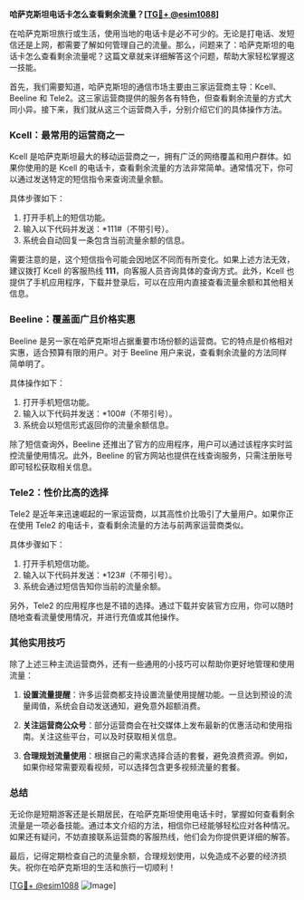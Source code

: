 **哈萨克斯坦电话卡怎么查看剩余流量？[[TG💪+ @esim1088](https://t.me/s/esim1088)]**

在哈萨克斯坦旅行或生活，使用当地的电话卡是必不可少的。无论是打电话、发短信还是上网，都需要了解如何管理自己的流量。那么，问题来了：哈萨克斯坦的电话卡怎么查看剩余流量呢？这篇文章就来详细解答这个问题，帮助大家轻松掌握这一技能。

首先，我们需要知道，哈萨克斯坦的通信市场主要由三家运营商主导：Kcell、Beeline 和 Tele2。这三家运营商提供的服务各有特色，但查看剩余流量的方式大同小异。接下来，我们就从这三个运营商入手，分别介绍它们的具体操作方法。

### Kcell：最常用的运营商之一

Kcell 是哈萨克斯坦最大的移动运营商之一，拥有广泛的网络覆盖和用户群体。如果你使用的是 Kcell 的电话卡，查看剩余流量的方法非常简单。通常情况下，你可以通过发送特定的短信指令来查询流量余额。

具体步骤如下：
1. 打开手机上的短信功能。
2. 输入以下代码并发送：*111#（不带引号）。
3. 系统会自动回复一条包含当前流量余额的信息。

需要注意的是，这个短信指令可能会因地区不同而有所变化。如果上述方法无效，建议拨打 Kcell 的客服热线 **111**，向客服人员咨询具体的查询方式。此外，Kcell 也提供了手机应用程序，下载并登录后，可以在应用内直接查看流量余额和其他相关信息。

### Beeline：覆盖面广且价格实惠

Beeline 是另一家在哈萨克斯坦占据重要市场份额的运营商。它的特点是价格相对实惠，适合预算有限的用户。对于 Beeline 用户来说，查看剩余流量的方法同样简单明了。

具体操作如下：
1. 打开手机短信功能。
2. 输入以下代码并发送：*100#（不带引号）。
3. 系统会以短信形式返回你的流量余额信息。

除了短信查询外，Beeline 还推出了官方的应用程序，用户可以通过该程序实时监控流量使用情况。此外，Beeline 的官方网站也提供在线查询服务，只需注册账号即可轻松获取相关信息。

### Tele2：性价比高的选择

Tele2 是近年来迅速崛起的一家运营商，以其高性价比吸引了大量用户。如果你正在使用 Tele2 的电话卡，查看剩余流量的方法与前两家运营商类似。

具体步骤如下：
1. 打开手机短信功能。
2. 输入以下代码并发送：*123#（不带引号）。
3. 系统会通过短信告知你当前的流量余额。

另外，Tele2 的应用程序也是不错的选择。通过下载并安装官方应用，你可以随时随地查看流量使用情况，并进行充值或其他操作。

### 其他实用技巧

除了上述三种主流运营商外，还有一些通用的小技巧可以帮助你更好地管理和使用流量：

1. **设置流量提醒**：许多运营商都支持设置流量使用提醒功能。一旦达到预设的流量阈值，系统会自动发送通知，避免意外超额消费。
   
2. **关注运营商公众号**：部分运营商会在社交媒体上发布最新的优惠活动和使用指南。关注这些平台，可以及时获取相关信息。

3. **合理规划流量使用**：根据自己的需求选择合适的套餐，避免浪费资源。例如，如果你经常需要观看视频，可以选择包含更多视频流量的套餐。

### 总结

无论你是短期游客还是长期居民，在哈萨克斯坦使用电话卡时，掌握如何查看剩余流量是一项必备技能。通过本文介绍的方法，相信你已经能够轻松应对各种情况。如果还有疑问，不妨直接联系运营商的客服热线，他们会为你提供更详细的解答。

最后，记得定期检查自己的流量余额，合理规划使用，以免造成不必要的经济损失。祝你在哈萨克斯坦的生活和旅行一切顺利！

[[TG💪+ @esim1088](https://t.me/s/esim1088) ![Image](https://i.postimg.cc/4NQfJmqS/Snipaste-2025-05-13-00-14-12.png)]